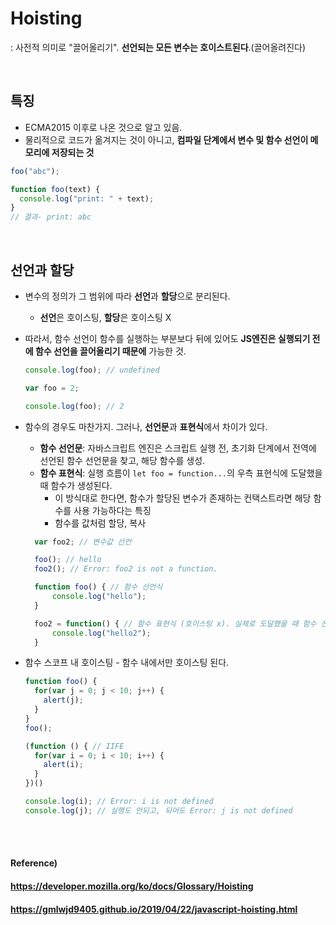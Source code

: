 # Hoisting

: 사전적 의미로 "끌어올리기". **선언되는 모든 변수는 호이스트된다**.(끌어올려진다)

<br>

## 특징

* ECMA2015 이후로 나온 것으로 알고 있음.
* 물리적으로 코드가 옮겨지는 것이 아니고, **컴파일 단계에서 변수 및 함수 선언이 메모리에 저장되는 것**

```javascript
foo("abc");

function foo(text) {
  console.log("print: " + text);
}
// 결과- print: abc
```

<br>

## 선언과 할당

- 변수의 정의가 그 범위에 따라 **선언**과 **할당**으로 분리된다.

  - **선언**은 호이스팅, **할당**은 호이스팅 X

- 따라서, 함수 선언이 함수를 실행하는 부분보다 뒤에 있어도 **JS엔진은 실행되기 전에 함수 선언을 끌어올리기 때문에** 가능한 것.

  ```javascript
  console.log(foo); // undefined
  
  var foo = 2;
  
  console.log(foo); // 2
  ```

- 함수의 경우도 마찬가지. 그러나, **선언문**과 **표현식**에서 차이가 있다.

  - **함수 선언문**: 자바스크립트 엔진은 스크립트 실행 전, 초기화 단계에서 전역에 선언된 함수 선언문을 찾고, 해당 함수를 생성.
  - **함수 표현식**: 실행 흐름이 `let foo = function...`의 우측 표현식에 도달했을 때 함수가 생성된다.
    - 이 방식대로 한다면, 함수가 할당된 변수가 존재하는 컨택스트라면 해당 함수를 사용 가능하다는 특징
    - 함수를 값처럼 할당, 복사
  
  ```javascript
    var foo2; // 변수값 선언
  
    foo(); // hello
    foo2(); // Error: foo2 is not a function.
  
    function foo() { // 함수 선언식
        console.log("hello");
    }
  
    foo2 = function() { // 함수 표현식 (호이스팅 x). 실제로 도달했을 때 함수 선언.
        console.log("hello2");
    }
  ```

* 함수 스코프 내 호이스팅 - 함수 내에서만 호이스팅 된다.

  ```javascript
  function foo() {
    for(var j = 0; j < 10; j++) {
      alert(j);
    }
  }
  foo();
  
  (function () { // IIFE
    for(var i = 0; i < 10; i++) {
      alert(i);
    }
  })()
  
  console.log(i); // Error: i is not defined
  console.log(j); // 실행도 안되고, 되어도 Error: j is not defined
  ```


<br><br>

#### Reference)

#### https://developer.mozilla.org/ko/docs/Glossary/Hoisting

#### https://gmlwjd9405.github.io/2019/04/22/javascript-hoisting.html